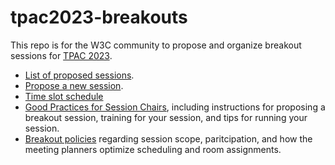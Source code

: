 # tpac2023-breakouts
This repo is for the W3C community to propose and organize breakout sessions for [TPAC 2023](https://www.w3.org/2023/09/TPAC/).

* [List of proposed sessions](https://github.com/w3c/tpac2023-breakouts/issues).
* [Propose a new session](https://github.com/w3c/tpac2023-breakouts/issues/new?assignees=&labels=session&projects=&template=session.yml).
* [Time slot schedule](https://github.com/w3c/tpac2023-breakouts/wiki/Breakout-time-slots)
* [Good Practices for Session Chairs](https://github.com/w3c/tpac-breakouts/wiki/Good-Practices-for-Session-Chairs), including instructions for proposing a breakout session, training for your session, and tips for running your session.
* [Breakout policies](https://github.com/w3c/tpac-breakouts/wiki/Policies) regarding session scope, paritcipation, and how the meeting planners optimize scheduling and room assignments.
